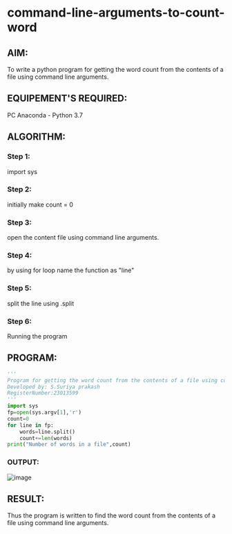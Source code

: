 # command-line-arguments-to-count-word
## AIM:
To write a python program for getting the word count from the contents of a file using command line arguments.
## EQUIPEMENT'S REQUIRED: 
PC
Anaconda - Python 3.7
## ALGORITHM: 
### Step 1:
import sys

### Step 2: 
initially make count = 0
 
### Step 3:
open the content file using command line arguments.

### Step 4: 
by using for loop name the function as "line"

### Step 5: 
split the line using .split

### Step 6: 
Running the program

## PROGRAM:
```python
'''
Program for getting the word count from the contents of a file using command line arguments
Developed by: S.Suriya prakash
RegisterNumber:23013599 
'''
import sys
fp=open(sys.argv[1],'r')
count=0
for line in fp:
    words=line.split()
    count+=len(words)
print("Number of words in a file",count)
```

### OUTPUT:
![image](https://github.com/arulsuriyalokeshy/command-line-arguments-to-count-word/assets/149130151/854e8677-6203-43d3-a199-40db5930341d)




## RESULT:
Thus the program is written to find the word count from the contents of a file using command line arguments.
